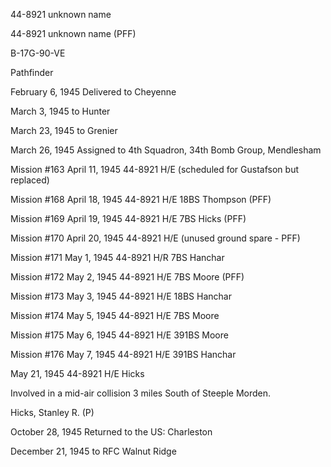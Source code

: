 





44-8921 unknown name






 




44-8921 unknown name (PFF)

B-17G-90-VE

Pathfinder

February 6, 1945 Delivered to Cheyenne

March 3, 1945 to Hunter

March 23, 1945 to Grenier

March 26, 1945 Assigned to 4th Squadron, 34th
Bomb Group, Mendlesham

Mission #163 April 11, 1945 44-8921 H/E (scheduled for
Gustafson but replaced)

Mission #168 April 18, 1945 44-8921 H/E 18BS Thompson (PFF)

Mission #169 April 19, 1945 44-8921 H/E 7BS Hicks (PFF)

Mission #170 April 20, 1945 44-8921 H/E (unused ground spare
\- PFF)

Mission #171 May 1, 1945 44-8921 H/R 7BS Hanchar

Mission #172 May 2, 1945 44-8921 H/E 7BS Moore (PFF)

Mission #173 May 3, 1945 44-8921 H/E 18BS Hanchar

Mission #174 May 5, 1945 44-8921 H/E 7BS Moore

Mission #175 May 6, 1945 44-8921 H/E 391BS Moore

Mission #176 May 7, 1945 44-8921 H/E 391BS Hanchar


 May 21, 1945 44-8921 H/E Hicks

Involved in a mid-air collision 3 miles South of Steeple
Morden.

Hicks, Stanley R. (P)

October 28, 1945 Returned to the US: Charleston

December 21, 1945 to RFC Walnut Ridge




